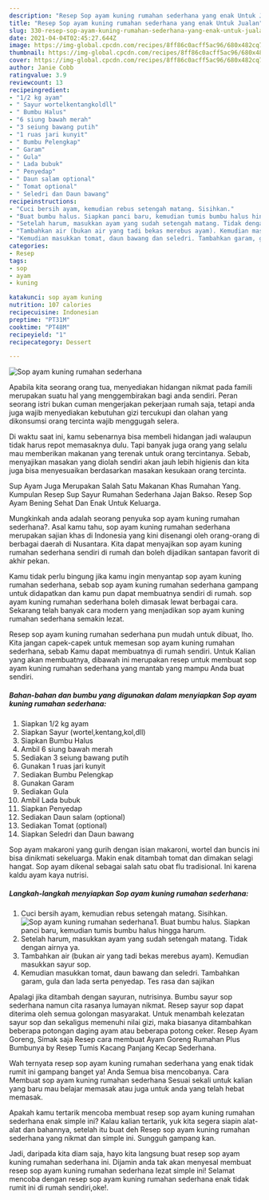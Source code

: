 ```yaml
---
description: "Resep Sop ayam kuning rumahan sederhana yang enak Untuk Jualan"
title: "Resep Sop ayam kuning rumahan sederhana yang enak Untuk Jualan"
slug: 330-resep-sop-ayam-kuning-rumahan-sederhana-yang-enak-untuk-jualan
date: 2021-04-04T02:45:27.644Z
image: https://img-global.cpcdn.com/recipes/8ff86c0acff5ac96/680x482cq70/sop-ayam-kuning-rumahan-sederhana-foto-resep-utama.jpg
thumbnail: https://img-global.cpcdn.com/recipes/8ff86c0acff5ac96/680x482cq70/sop-ayam-kuning-rumahan-sederhana-foto-resep-utama.jpg
cover: https://img-global.cpcdn.com/recipes/8ff86c0acff5ac96/680x482cq70/sop-ayam-kuning-rumahan-sederhana-foto-resep-utama.jpg
author: Janie Cobb
ratingvalue: 3.9
reviewcount: 13
recipeingredient:
- "1/2 kg ayam"
- " Sayur wortelkentangkoldll"
- " Bumbu Halus"
- "6 siung bawah merah"
- "3 seiung bawang putih"
- "1 ruas jari kunyit"
- " Bumbu Pelengkap"
- " Garam"
- " Gula"
- " Lada bubuk"
- " Penyedap"
- " Daun salam optional"
- " Tomat optional"
- " Seledri dan Daun bawang"
recipeinstructions:
- "Cuci bersih ayam, kemudian rebus setengah matang. Sisihkan."
- "Buat bumbu halus. Siapkan panci baru, kemudian tumis bumbu halus hingga harum."
- "Setelah harum, masukkan ayam yang sudah setengah matang. Tidak dengan airnya ya."
- "Tambahkan air (bukan air yang tadi bekas merebus ayam). Kemudian masukkan sayur sop."
- "Kemudian masukkan tomat, daun bawang dan seledri. Tambahkan garam, gula dan lada serta penyedap. Tes rasa dan sajikan"
categories:
- Resep
tags:
- sop
- ayam
- kuning

katakunci: sop ayam kuning 
nutrition: 107 calories
recipecuisine: Indonesian
preptime: "PT31M"
cooktime: "PT48M"
recipeyield: "1"
recipecategory: Dessert

---
```



![Sop ayam kuning rumahan sederhana](https://img-global.cpcdn.com/recipes/8ff86c0acff5ac96/680x482cq70/sop-ayam-kuning-rumahan-sederhana-foto-resep-utama.jpg)

Apabila kita seorang orang tua, menyediakan hidangan nikmat pada famili merupakan suatu hal yang menggembirakan bagi anda sendiri. Peran seorang istri bukan cuman mengerjakan pekerjaan rumah saja, tetapi anda juga wajib menyediakan kebutuhan gizi tercukupi dan olahan yang dikonsumsi orang tercinta wajib menggugah selera.

Di waktu  saat ini, kamu sebenarnya bisa membeli hidangan jadi walaupun tidak harus repot memasaknya dulu. Tapi banyak juga orang yang selalu mau memberikan makanan yang terenak untuk orang tercintanya. Sebab, menyajikan masakan yang diolah sendiri akan jauh lebih higienis dan kita juga bisa menyesuaikan berdasarkan masakan kesukaan orang tercinta. 

Sup Ayam Juga Merupakan Salah Satu Makanan Khas Rumahan Yang. Kumpulan Resep Sup Sayur Rumahan Sederhana Jajan Bakso. Resep Sop Ayam Bening Sehat Dan Enak Untuk Keluarga.

Mungkinkah anda adalah seorang penyuka sop ayam kuning rumahan sederhana?. Asal kamu tahu, sop ayam kuning rumahan sederhana merupakan sajian khas di Indonesia yang kini disenangi oleh orang-orang di berbagai daerah di Nusantara. Kita dapat menyajikan sop ayam kuning rumahan sederhana sendiri di rumah dan boleh dijadikan santapan favorit di akhir pekan.

Kamu tidak perlu bingung jika kamu ingin menyantap sop ayam kuning rumahan sederhana, sebab sop ayam kuning rumahan sederhana gampang untuk didapatkan dan kamu pun dapat membuatnya sendiri di rumah. sop ayam kuning rumahan sederhana boleh dimasak lewat berbagai cara. Sekarang telah banyak cara modern yang menjadikan sop ayam kuning rumahan sederhana semakin lezat.

Resep sop ayam kuning rumahan sederhana pun mudah untuk dibuat, lho. Kita jangan capek-capek untuk memesan sop ayam kuning rumahan sederhana, sebab Kamu dapat membuatnya di rumah sendiri. Untuk Kalian yang akan membuatnya, dibawah ini merupakan resep untuk membuat sop ayam kuning rumahan sederhana yang mantab yang mampu Anda buat sendiri.

<!--inarticleads1-->

##### Bahan-bahan dan bumbu yang digunakan dalam menyiapkan Sop ayam kuning rumahan sederhana:

1. Siapkan 1/2 kg ayam
1. Siapkan  Sayur (wortel,kentang,kol,dll)
1. Siapkan  Bumbu Halus
1. Ambil 6 siung bawah merah
1. Sediakan 3 seiung bawang putih
1. Gunakan 1 ruas jari kunyit
1. Sediakan  Bumbu Pelengkap
1. Gunakan  Garam
1. Sediakan  Gula
1. Ambil  Lada bubuk
1. Siapkan  Penyedap
1. Sediakan  Daun salam (optional)
1. Sediakan  Tomat (optional)
1. Siapkan  Seledri dan Daun bawang


Sop ayam makaroni yang gurih dengan isian makaroni, wortel dan buncis ini bisa dinikmati sekeluarga. Makin enak ditambah tomat dan dimakan selagi hangat. Sop ayam dikenal sebagai salah satu obat flu tradisional. Ini karena kaldu ayam kaya nutrisi. 

<!--inarticleads2-->

##### Langkah-langkah menyiapkan Sop ayam kuning rumahan sederhana:

1. Cuci bersih ayam, kemudian rebus setengah matang. Sisihkan.
<img src="https://img-global.cpcdn.com/steps/b450e24ded05f8c3/160x128cq70/sop-ayam-kuning-rumahan-sederhana-langkah-memasak-1-foto.jpg" alt="Sop ayam kuning rumahan sederhana">1. Buat bumbu halus. Siapkan panci baru, kemudian tumis bumbu halus hingga harum.
1. Setelah harum, masukkan ayam yang sudah setengah matang. Tidak dengan airnya ya.
1. Tambahkan air (bukan air yang tadi bekas merebus ayam). Kemudian masukkan sayur sop.
1. Kemudian masukkan tomat, daun bawang dan seledri. Tambahkan garam, gula dan lada serta penyedap. Tes rasa dan sajikan


Apalagi jika ditambah dengan sayuran, nutrisinya. Bumbu sayur sop sederhana namun cita rasanya lumayan nikmat. Resep sayur sop dapat diterima oleh semua golongan masyarakat. Untuk menambah kelezatan sayur sop dan sekaligus memenuhi nilai gizi, maka biasanya ditambahkan beberapa potongan daging ayam atau beberapa potong ceker. Resep Ayam Goreng, Simak saja Resep cara membuat Ayam Goreng Rumahan Plus Bumbunya by Resep Tumis Kacang Panjang Kecap Sederhana. 

Wah ternyata resep sop ayam kuning rumahan sederhana yang enak tidak rumit ini gampang banget ya! Anda Semua bisa mencobanya. Cara Membuat sop ayam kuning rumahan sederhana Sesuai sekali untuk kalian yang baru mau belajar memasak atau juga untuk anda yang telah hebat memasak.

Apakah kamu tertarik mencoba membuat resep sop ayam kuning rumahan sederhana enak simple ini? Kalau kalian tertarik, yuk kita segera siapin alat-alat dan bahannya, setelah itu buat deh Resep sop ayam kuning rumahan sederhana yang nikmat dan simple ini. Sungguh gampang kan. 

Jadi, daripada kita diam saja, hayo kita langsung buat resep sop ayam kuning rumahan sederhana ini. Dijamin anda tak akan menyesal membuat resep sop ayam kuning rumahan sederhana lezat simple ini! Selamat mencoba dengan resep sop ayam kuning rumahan sederhana enak tidak rumit ini di rumah sendiri,oke!.

